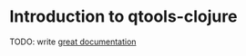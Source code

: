 # Introduction to qtools-clojure

TODO: write [great documentation](http://jacobian.org/writing/what-to-write/)
